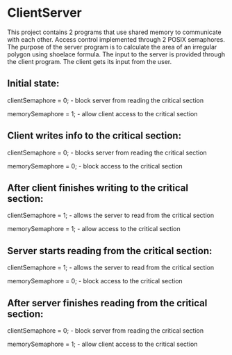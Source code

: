 # ClientServer
This project contains 2 programs that use shared memory to communicate with each other. Access control implemented through 2 POSIX semaphores.
The purpose of the server program is to calculate the area of an irregular polygon using shoelace formula. The input to the server is provided through the client program. The client gets its input from the user.

## Initial state:

clientSemaphore = 0; - block server from reading the critical section

memorySemaphore = 1; - allow client access to the critical section

## Client writes info to the critical section:

clientSemaphore = 0; - blocks server from reading the critical section

memorySemaphore = 0; - block access to the critical section

## After client finishes writing to the critical section:

clientSemaphore = 1; - allows the server to read from the critical section

memorySemaphore = 1; - allow access to the critical section

## Server starts reading from the critical section:

clientSemaphore = 1; - allows the server to read from the critical section

memorySemaphore = 0; - block access to the critical section

## After server finishes reading from the critical section:

clientSemaphore = 0; - block server from reading the critical section

memorySemaphore = 1; - allow client access to the critical section




